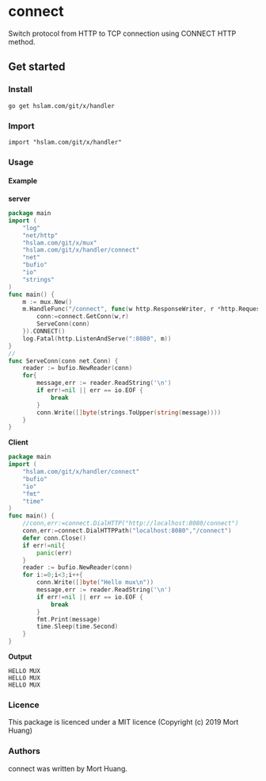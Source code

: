 # connect
Switch protocol from HTTP to TCP connection using CONNECT HTTP method.
## Get started

### Install
```
go get hslam.com/git/x/handler
```
### Import
```
import "hslam.com/git/x/handler"
```
### Usage
#### Example

**server**
```go
package main
import (
	"log"
	"net/http"
	"hslam.com/git/x/mux"
	"hslam.com/git/x/handler/connect"
	"net"
	"bufio"
	"io"
	"strings"
)
func main() {
	m := mux.New()
	m.HandleFunc("/connect", func(w http.ResponseWriter, r *http.Request) {
		conn:=connect.GetConn(w,r)
		ServeConn(conn)
	}).CONNECT()
	log.Fatal(http.ListenAndServe(":8080", m))
}
//
func ServeConn(conn net.Conn) {
	reader := bufio.NewReader(conn)
	for{
		message,err := reader.ReadString('\n')
		if err!=nil || err == io.EOF {
			break
		}
		conn.Write([]byte(strings.ToUpper(string(message))))
	}
}
```

**Client**
```go
package main
import (
	"hslam.com/git/x/handler/connect"
	"bufio"
	"io"
	"fmt"
	"time"
)
func main() {
	//conn,err:=connect.DialHTTP("http://localhost:8080/connect")
	conn,err:=connect.DialHTTPPath("localhost:8080","/connect")
	defer conn.Close()
	if err!=nil{
		panic(err)
	}
	reader := bufio.NewReader(conn)
	for i:=0;i<3;i++{
		conn.Write([]byte("Hello mux\n"))
		message,err := reader.ReadString('\n')
		if err!=nil || err == io.EOF {
			break
		}
		fmt.Print(message)
		time.Sleep(time.Second)
	}
}
```

**Output**
```
HELLO MUX
HELLO MUX
HELLO MUX
```
### Licence
This package is licenced under a MIT licence (Copyright (c) 2019 Mort Huang)


### Authors
connect was written by Mort Huang.


